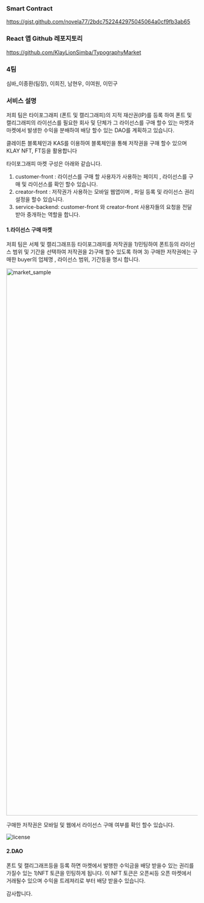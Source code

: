 ### Smart Contract
https://gist.github.com/novela77/2bdc7522442975045064a0cf9fb3ab65

### React 앱 Github 레포지토리 
https://github.com/KlayLionSimba/TypographyMarket
 
### 4팀
심바_이종환(팀장), 이희진, 남현우, 이여원, 이민구
 
### 서비스 설명 

저희 팀은 타이포그래피 (폰트 및 캘리그래피)의 지적 재산권(IP)를 등록 하여 폰트 및 캘리그래피의 라이선스를 필요한
회사 및 단체가 그 라이선스를 구매 할수 있는 마켓과 마켓에서 발생한 수익을 분배하여 배당 할수 있는 DAO를 계획하고 있습니다.

클레이튼 블록체인과 KAS를 이용하여 블록체인을 통해 저작권을 구매 할수 있으며 KLAY NFT, FT등을 활용합니다 


타이포그래피 마켓 구성은 아래와 같습니다.

1. customer-front : 라이선스를 구매 할 사용자가 사용하는 페이지 , 라이선스를 구매 및 라이선스를 확인 할수 있습니다.
2. creator-front : 저작권가 사용하는 모바일 웹앱이며 , 파일 등록 및 라이선스 권리 설정을 할수 있습니다. 
3. service-backend: customer-front 와 creator-front 사용자들의 요청을 전달 받아 중개하는 역할을 합니다.

#### 1.라이선스 구매 마켓
저희 팀은 서체 및 캘리그래프등 타이포그래피를 저작권을 1)민팅하여 
폰트등의 라이선스 범위 및 기간을 선택하여 저작권을 2)구매 할수 있도록 하며
3) 구매한 저작권에는 구매한 buyer의 업체명 , 라이선스 범위, 기간등을 명시 합니다.

<img width="1441" alt="market_sample" src="https://user-images.githubusercontent.com/28801061/152287851-a19428d6-eda7-4202-93eb-9cb994d437dc.png">

구매한 저작권은 모바일 및 웹에서 라이선스 구매 여부를 확인 할수 있습니다. 

![license](https://user-images.githubusercontent.com/28801061/152295354-aba8fa2f-011d-4c49-ab8a-8af49b833e38.png)

  
#### 2.DAO
폰트 및 캘리그래프등을 등록 하면 마켓에서 발행한 수익금을 배당 받을수 있는 권리를 가질수 있는
1)NFT 토큰을 민팅하게 됩니다. 이 NFT 토큰은 오픈씨등 오픈 마켓에서 거래될수 있으며 수익을 
트레져리로 부터 배당 받을수 있습니다.
 
감사합니다. 

